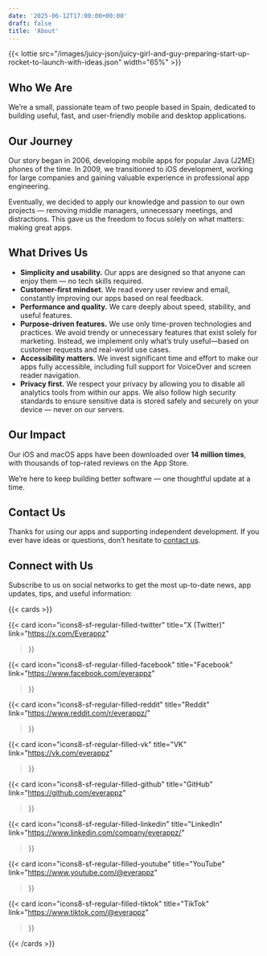 ```yaml
---
date: '2025-06-12T17:00:00+00:00'
draft: false
title: 'About'
---
```


{{< lottie src="/images/juicy-json/juicy-girl-and-guy-preparing-start-up-rocket-to-launch-with-ideas.json" width="65%" >}}

## Who We Are

We’re a small, passionate team of two people based in Spain, dedicated to building useful, fast, and user-friendly mobile and desktop applications.

## Our Journey

Our story began in 2006, developing mobile apps for popular Java (J2ME) phones of the time. In 2009, we transitioned to iOS development, working for large companies and gaining valuable experience in professional app engineering.

Eventually, we decided to apply our knowledge and passion to our own projects — removing middle managers, unnecessary meetings, and distractions. This gave us the freedom to focus solely on what matters: making great apps.

## What Drives Us

- **Simplicity and usability.** Our apps are designed so that anyone can enjoy them — no tech skills required.
- **Customer-first mindset.** We read every user review and email, constantly improving our apps based on real feedback.
- **Performance and quality.** We care deeply about speed, stability, and useful features.
- **Purpose-driven features.** We use only time-proven technologies and practices. We avoid trendy or unnecessary features that exist solely for marketing. Instead, we implement only what’s truly useful—based on customer requests and real-world use cases.
- **Accessibility matters.** We invest significant time and effort to make our apps fully accessible, including full support for VoiceOver and screen reader navigation.
- **Privacy first.** We respect your privacy by allowing you to disable all analytics tools from within our apps. We also follow high security standards to ensure sensitive data is stored safely and securely on your device — never on our servers.

## Our Impact

Our iOS and macOS apps have been downloaded over **14 million times**, with thousands of top-rated reviews on the App Store.

We’re here to keep building better software — one thoughtful update at a time.

## Contact Us

Thanks for using our apps and supporting independent development. If you ever have ideas or questions, don’t hesitate to [contact us](/contact).

## Connect with Us

Subscribe to us on social networks to get the most up-to-date news, app updates, tips, and useful information:

{{< cards >}}

{{< card
  icon="icons8-sf-regular-filled-twitter"
  title="X (Twitter)"
  link="https://x.com/Everappz"
>}}

{{< card
  icon="icons8-sf-regular-filled-facebook"
  title="Facebook"
  link="https://www.facebook.com/everappz"
>}}

{{< card
  icon="icons8-sf-regular-filled-reddit"
  title="Reddit"
  link="https://www.reddit.com/r/everappz/"
>}}

{{< card
  icon="icons8-sf-regular-filled-vk"
  title="VK"
  link="https://vk.com/everappz"
>}}

{{< card
  icon="icons8-sf-regular-filled-github"
  title="GitHub"
  link="https://github.com/everappz"
>}}

{{< card
  icon="icons8-sf-regular-filled-linkedin"
  title="LinkedIn"
  link="https://www.linkedin.com/company/everappz/"
>}}

{{< card
  icon="icons8-sf-regular-filled-youtube"
  title="YouTube"
  link="https://www.youtube.com/@everappz"
>}}

{{< card
  icon="icons8-sf-regular-filled-tiktok"
  title="TikTok"
  link="https://www.tiktok.com/@everappz"
>}}

{{< /cards >}}